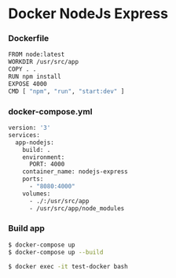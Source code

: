 # Docker NodeJs Express

### Dockerfile

```sh
FROM node:latest
WORKDIR /usr/src/app
COPY . .
RUN npm install
EXPOSE 4000
CMD [ "npm", "run", "start:dev" ]
```

### docker-compose.yml

```sh
version: '3'
services:
  app-nodejs:
    build: .
    environment:
      PORT: 4000
    container_name: nodejs-express
    ports:
      - "8080:4000"
    volumes:
      - ./:/usr/src/app
      - /usr/src/app/node_modules
```

### Build app

```sh
$ docker-compose up
$ docker-compose up --build

$ docker exec -it test-docker bash
```
